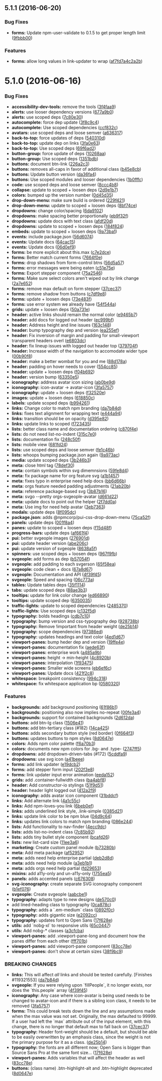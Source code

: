 <a name="5.1.1"></a>
## 5.1.1 (2016-06-20)


### Bug Fixes

* **forms:** Update npm-user-validate to 0.1.5 to get proper length limit ([9fbbb00](https://github.com/pivotal-cf/pivotal-ui/commit/9fbbb00))

### Features

* **forms:** allow long values in link-updater to wrap ([af7fd7a4c2a2b](https://github.com/pivotal-cf/pivotal-ui/commit/af7fd7a4c2a2b))



<a name="5.1.0"></a>
# 5.1.0 (2016-06-16)


### Bug Fixes

* **accessibility-dev-tools:** remove the tools ([3f4faa9](https://github.com/pivotal-cf/pivotal-ui/commit/3f4faa9))
* **alerts:** use looser dependency versions ([677a9b0](https://github.com/pivotal-cf/pivotal-ui/commit/677a9b0))
* **alerts:** use scoped deps ([7c80e30](https://github.com/pivotal-cf/pivotal-ui/commit/7c80e30))
* **autocomplete:** force dep update ([3f8c9c4](https://github.com/pivotal-cf/pivotal-ui/commit/3f8c9c4))
* **autocomplete:** Use scoped dependencies ([ccf832c](https://github.com/pivotal-cf/pivotal-ui/commit/ccf832c))
* **avatars:** use scoped deps and loose semver ([a636317](https://github.com/pivotal-cf/pivotal-ui/commit/a636317))
* **back-to-top:** force updates of deps ([540310d](https://github.com/pivotal-cf/pivotal-ui/commit/540310d))
* **back-to-top:** update dep on links ([3fa0e63](https://github.com/pivotal-cf/pivotal-ui/commit/3fa0e63))
* **back-to-top:** Use scoped deps ([69f6ad2](https://github.com/pivotal-cf/pivotal-ui/commit/69f6ad2))
* **button-group:** force update of deps ([10268aa](https://github.com/pivotal-cf/pivotal-ui/commit/10268aa))
* **button-group:** Use scoped deps ([1351bdb](https://github.com/pivotal-cf/pivotal-ui/commit/1351bdb))
* **buttons:** document btn-link ([226a2c3](https://github.com/pivotal-cf/pivotal-ui/commit/226a2c3))
* **buttons:** removes all-caps in favor of additional class ([b45e8cb](https://github.com/pivotal-cf/pivotal-ui/commit/b45e8cb))
* **buttons:** Update button version ([da36fa4](https://github.com/pivotal-cf/pivotal-ui/commit/da36fa4))
* **buttons:** Use scoped modules and looser dependencies ([1b0fffc](https://github.com/pivotal-cf/pivotal-ui/commit/1b0fffc))
* **code:** use scoped deps and loose semver ([8ccc4b8](https://github.com/pivotal-cf/pivotal-ui/commit/8ccc4b8))
* **collapse:** update to scoped + loosen deps ([2d9e1b7](https://github.com/pivotal-cf/pivotal-ui/commit/2d9e1b7))
* **colors:** bumped up the version number ([0d45d35](https://github.com/pivotal-cf/pivotal-ui/commit/0d45d35))
* **drop-down-menu:** make sure build is ordered ([229f421](https://github.com/pivotal-cf/pivotal-ui/commit/229f421))
* **drop-down-menu:** update to scoped + loosen deps ([8bf74ce](https://github.com/pivotal-cf/pivotal-ui/commit/8bf74ce))
* **dropdowns:** change color/spacing ([6da9102](https://github.com/pivotal-cf/pivotal-ui/commit/6da9102))
* **dropdowns:** make spacing better proportionally ([eb9f32f](https://github.com/pivotal-cf/pivotal-ui/commit/eb9f32f))
* **dropdowns:** update docs with text class ([afdf20d](https://github.com/pivotal-cf/pivotal-ui/commit/afdf20d))
* **dropdowns:** update to scoped + loosen deps ([184f824](https://github.com/pivotal-cf/pivotal-ui/commit/184f824))
* **embeds:** update to scoped + loosen deps ([9a73ba1](https://github.com/pivotal-cf/pivotal-ui/commit/9a73ba1))
* **events:** include package.json ([56d6074](https://github.com/pivotal-cf/pivotal-ui/commit/56d6074))
* **events:** Update docs ([64cac15](https://github.com/pivotal-cf/pivotal-ui/commit/64cac15))
* **events:** Update docs ([06d0ef9](https://github.com/pivotal-cf/pivotal-ui/commit/06d0ef9))
* **forms:** be more explicit about this.max ([c7e2dce](https://github.com/pivotal-cf/pivotal-ui/commit/c7e2dce))
* **forms:** Better match current forms ([7664f0e](https://github.com/pivotal-cf/pivotal-ui/commit/7664f0e))
* **forms:** drop shadows from form-control btns ([56d5a57](https://github.com/pivotal-cf/pivotal-ui/commit/56d5a57))
* **forms:** error messages were being eaten ([c51e75e](https://github.com/pivotal-cf/pivotal-ui/commit/c51e75e))
* **forms:** Export stepper component ([75a2546](https://github.com/pivotal-cf/pivotal-ui/commit/75a2546))
* **forms:** Make sure select colors aren&#x27;t wiped out by link change ([2a7e652](https://github.com/pivotal-cf/pivotal-ui/commit/2a7e652))
* **forms:** remove max default on form stepper ([37cec37](https://github.com/pivotal-cf/pivotal-ui/commit/37cec37))
* **forms:** remove shadow from buttons ([c7df9e8](https://github.com/pivotal-cf/pivotal-ui/commit/c7df9e8))
* **forms:** update + loosen deps ([73e483f](https://github.com/pivotal-cf/pivotal-ui/commit/73e483f))
* **forms:** use error system we already have ([54f544a](https://github.com/pivotal-cf/pivotal-ui/commit/54f544a))
* **grids:** update + loosen deps ([50a731e](https://github.com/pivotal-cf/pivotal-ui/commit/50a731e))
* **header:** active links should remain the normal color ([e9465b7](https://github.com/pivotal-cf/pivotal-ui/commit/e9465b7))
* **header:** add docs for logged out header ([ec999bf](https://github.com/pivotal-cf/pivotal-ui/commit/ec999bf))
* **header:** Address height and line issues ([163c148](https://github.com/pivotal-cf/pivotal-ui/commit/163c148))
* **header:** bump typography dep and version ([ea255ef](https://github.com/pivotal-cf/pivotal-ui/commit/ea255ef))
* **header:** Fix inversion of margin and padding for small-viewport transparent headers overl ([e6803dc](https://github.com/pivotal-cf/pivotal-ui/commit/e6803dc))
* **header:** fix lineup issues with logged out header top ([379704f](https://github.com/pivotal-cf/pivotal-ui/commit/379704f))
* **header:** Increase width of the navigation to accomodate wider type ([00b90f8](https://github.com/pivotal-cf/pivotal-ui/commit/00b90f8))
* **header:** make a better wombat for you and me ([88d178a](https://github.com/pivotal-cf/pivotal-ui/commit/88d178a))
* **header:** padding on hover needs to cover ([554cc85](https://github.com/pivotal-cf/pivotal-ui/commit/554cc85))
* **header:** update + loosen deps ([f04b692](https://github.com/pivotal-cf/pivotal-ui/commit/f04b692))
* **header:** version bump ([63350e5](https://github.com/pivotal-cf/pivotal-ui/commit/63350e5))
* **iconography:** address avatar icon sizing ([ab0be9d](https://github.com/pivotal-cf/pivotal-ui/commit/ab0be9d))
* **iconography:** icon-avatar -&gt; avatar-icon ([3fa5757](https://github.com/pivotal-cf/pivotal-ui/commit/3fa5757))
* **iconography:** update + loosen deps ([f32520e](https://github.com/pivotal-cf/pivotal-ui/commit/f32520e))
* **images:** update + loosen deps ([618850c](https://github.com/pivotal-cf/pivotal-ui/commit/618850c))
* **labels:** update scoped deps ([b994261](https://github.com/pivotal-cf/pivotal-ui/commit/b994261))
* **links:** Change color to match npm branding ([da7b84d](https://github.com/pivotal-cf/pivotal-ui/commit/da7b84d))
* **links:** fixes text alignment for wrapping text ([e444a94](https://github.com/pivotal-cf/pivotal-ui/commit/e444a94))
* **links:** transition should be on opacity ([d395e82](https://github.com/pivotal-cf/pivotal-ui/commit/d395e82))
* **links:** update links to scoped ([f723435](https://github.com/pivotal-cf/pivotal-ui/commit/f723435))
* **lists:** better class name and documentation ordering ([c870f4e](https://github.com/pivotal-cf/pivotal-ui/commit/c870f4e))
* **lists:** do not need list-no-indent ([315c7e0](https://github.com/pivotal-cf/pivotal-ui/commit/315c7e0))
* **lists:** documentation fix ([248c50f](https://github.com/pivotal-cf/pivotal-ui/commit/248c50f))
* **lists:** mobile view ([681fd24](https://github.com/pivotal-cf/pivotal-ui/commit/681fd24))
* **lists:** use scoped deps and loose semver ([fe1c46b](https://github.com/pivotal-cf/pivotal-ui/commit/fe1c46b))
* **lists:** whoops bumping package.json again ([9a973ac](https://github.com/pivotal-cf/pivotal-ui/commit/9a973ac))
* **media:** update scoped deps ([3b246b3](https://github.com/pivotal-cf/pivotal-ui/commit/3b246b3))
* **meta:** close html tag ([78def30](https://github.com/pivotal-cf/pivotal-ui/commit/78def30))
* **meta:** contain symbols within svg dimemnsions ([59fe8d4](https://github.com/pivotal-cf/pivotal-ui/commit/59fe8d4))
* **meta:** fix package name for org feature svg ([a1b1457](https://github.com/pivotal-cf/pivotal-ui/commit/a1b1457))
* **meta:** fixes typo in enterprise need help docs ([bb6d66b](https://github.com/pivotal-cf/pivotal-ui/commit/bb6d66b))
* **meta:** orgs feature needed padding adjustments ([21ab20b](https://github.com/pivotal-cf/pivotal-ui/commit/21ab20b))
* **meta:** reference package-based svg ([3b87b16](https://github.com/pivotal-cf/pivotal-ui/commit/3b87b16))
* **meta:** svgo --pretty orgs-svgeople-avatar ([d661d22](https://github.com/pivotal-cf/pivotal-ui/commit/d661d22))
* **meta:** update docs to point out the helper ([2f7dd0a](https://github.com/pivotal-cf/pivotal-ui/commit/2f7dd0a))
* **meta:** Use img for need help avatar ([3eb7363](https://github.com/pivotal-cf/pivotal-ui/commit/3eb7363))
* **modals:** update deps ([8f095dc](https://github.com/pivotal-cf/pivotal-ui/commit/8f095dc))
* **package.json:** adds @npmcorp/pui-css-drop-down-menu ([75ca52f](https://github.com/pivotal-cf/pivotal-ui/commit/75ca52f))
* **panels:** update deps ([001f8a4](https://github.com/pivotal-cf/pivotal-ui/commit/001f8a4))
* **panes:** update to scoped + loosen deps ([f15d48f](https://github.com/pivotal-cf/pivotal-ui/commit/f15d48f))
* **progress-bars:** update deps ([af661f4](https://github.com/pivotal-cf/pivotal-ui/commit/af661f4))
* **pui:** better svgeople images ([276901d](https://github.com/pivotal-cf/pivotal-ui/commit/276901d))
* **pui:** update header version ([abe206c](https://github.com/pivotal-cf/pivotal-ui/commit/abe206c))
* **pui:** update version of svgeople ([8638a5f](https://github.com/pivotal-cf/pivotal-ui/commit/8638a5f))
* **spinners:** use scoped deps + loosen deps ([967f9fb](https://github.com/pivotal-cf/pivotal-ui/commit/967f9fb))
* **svgeople:** add forms as dep ([b57054f](https://github.com/pivotal-cf/pivotal-ui/commit/b57054f))
* **svgeople:** add padding to each svgerson ([65f58ea](https://github.com/pivotal-cf/pivotal-ui/commit/65f58ea))
* **svgeople:** code clean + docs ([67a8d67](https://github.com/pivotal-cf/pivotal-ui/commit/67a8d67))
* **svgeople:** Documentation and API ([4f39f45](https://github.com/pivotal-cf/pivotal-ui/commit/4f39f45))
* **svgeople:** Speed and spacing ([06c773a](https://github.com/pivotal-cf/pivotal-ui/commit/06c773a))
* **tables:** Update tables deps ([35f1114](https://github.com/pivotal-cf/pivotal-ui/commit/35f1114))
* **tabs:** update scoped deps ([88ae3b3](https://github.com/pivotal-cf/pivotal-ui/commit/88ae3b3))
* **tooltips:** update for link color change ([ed66890](https://github.com/pivotal-cf/pivotal-ui/commit/ed66890))
* **tooltips:** update scoped dep ([6350035](https://github.com/pivotal-cf/pivotal-ui/commit/6350035))
* **traffic-lights:** update to scoped dependencies ([2485370](https://github.com/pivotal-cf/pivotal-ui/commit/2485370))
* **traffic-lights:** Use scoped deps ([c132f5d](https://github.com/pivotal-cf/pivotal-ui/commit/c132f5d))
* **typography:** bolds headings ([cdb7c10](https://github.com/pivotal-cf/pivotal-ui/commit/cdb7c10))
* **typography:** bump version and css-typography dep ([928738b](https://github.com/pivotal-cf/pivotal-ui/commit/928738b))
* **typography:** Remove !important from header weight ([de25b14](https://github.com/pivotal-cf/pivotal-ui/commit/de25b14))
* **typography:** scope dependencies ([97386ed](https://github.com/pivotal-cf/pivotal-ui/commit/97386ed))
* **typography:** updates headings and text color ([4ed1d67](https://github.com/pivotal-cf/pivotal-ui/commit/4ed1d67))
* **viewport-panes:** bump heder dep and version ([19ffe4e](https://github.com/pivotal-cf/pivotal-ui/commit/19ffe4e))
* **viewport-panes:** documentation fix ([aede63f](https://github.com/pivotal-cf/pivotal-ui/commit/aede63f))
* **viewport-panes:** enterprise work ([a485a9b](https://github.com/pivotal-cf/pivotal-ui/commit/a485a9b))
* **viewport-panes:** height -&gt; min-height ([4c8920b](https://github.com/pivotal-cf/pivotal-ui/commit/4c8920b))
* **viewport-panes:** interpolation ([1f93475](https://github.com/pivotal-cf/pivotal-ui/commit/1f93475))
* **viewport-panes:** Smaller wide screens ([eb6ef6c](https://github.com/pivotal-cf/pivotal-ui/commit/eb6ef6c))
* **viewport-panes:** Update docs ([421f2c8](https://github.com/pivotal-cf/pivotal-ui/commit/421f2c8))
* **whitespace:** breakpoint consistency ([994c318](https://github.com/pivotal-cf/pivotal-ui/commit/994c318))
* **whitespace:** fix whitespace application bp ([0580320](https://github.com/pivotal-cf/pivotal-ui/commit/0580320))

### Features

* **backgrounds:** add background positioning ([61f86b1](https://github.com/pivotal-cf/pivotal-ui/commit/61f86b1))
* **backgrounds:** positioning also now implies no-repeat ([00fe3a4](https://github.com/pivotal-cf/pivotal-ui/commit/00fe3a4))
* **backgrounds:** support for contained backgrounds ([2d612da](https://github.com/pivotal-cf/pivotal-ui/commit/2d612da))
* **buttons:** add btn-lg class ([1506e41](https://github.com/pivotal-cf/pivotal-ui/commit/1506e41))
* **buttons:** add btn-tertiary class (#182) ([14ca425](https://github.com/pivotal-cf/pivotal-ui/commit/14ca425))
* **buttons:** adds secondary button style (red border) ([0f664f3](https://github.com/pivotal-cf/pivotal-ui/commit/0f664f3))
* **buttons:** updates buttons to npm styles ([8d0647e](https://github.com/pivotal-cf/pivotal-ui/commit/8d0647e))
* **colors:** Adds npm color palette ([f6a70b3](https://github.com/pivotal-cf/pivotal-ui/commit/f6a70b3))
* **colors:** documents new npm colors for .bg- and .type- ([2747ff5](https://github.com/pivotal-cf/pivotal-ui/commit/2747ff5))
* **dropdowns:** add dropdown-driven-tabs (#172) ([5cddfa9](https://github.com/pivotal-cf/pivotal-ui/commit/5cddfa9))
* **dropdowns:** use svg icon ([a41beee](https://github.com/pivotal-cf/pivotal-ui/commit/a41beee))
* **forms:** add link updater ([e19dcb2](https://github.com/pivotal-cf/pivotal-ui/commit/e19dcb2))
* **forms:** add stepper form input ([202f3e8](https://github.com/pivotal-cf/pivotal-ui/commit/202f3e8))
* **forms:** link updater input error animation ([eeda152](https://github.com/pivotal-cf/pivotal-ui/commit/eeda152))
* **grids:** add .container-fullwidth class ([ba4abf8](https://github.com/pivotal-cf/pivotal-ui/commit/ba4abf8))
* **header:** Add constructor-io stylings ([51f9d51](https://github.com/pivotal-cf/pivotal-ui/commit/51f9d51))
* **header:** header light logged out ([412a2f9](https://github.com/pivotal-cf/pivotal-ui/commit/412a2f9))
* **iconography:** adds avatar icon component ([31bddcf](https://github.com/pivotal-cf/pivotal-ui/commit/31bddcf))
* **links:** Add alternate link ([4a1c55c](https://github.com/pivotal-cf/pivotal-ui/commit/4a1c55c))
* **links:** Add npm-loves-you link ([6beb0ef](https://github.com/pivotal-cf/pivotal-ui/commit/6beb0ef))
* **links:** adds underlined link style, .link-simple ([0385d21](https://github.com/pivotal-cf/pivotal-ui/commit/0385d21))
* **links:** update link color to be npm blue ([04d9c64](https://github.com/pivotal-cf/pivotal-ui/commit/04d9c64))
* **links:** updates link colors to match npm branding ([086e244](https://github.com/pivotal-cf/pivotal-ui/commit/086e244))
* **lists:** Add functionality to nav-finder ([4ecc9dc](https://github.com/pivotal-cf/pivotal-ui/commit/4ecc9dc))
* **lists:** adds list-no-indent class ([7c85b92](https://github.com/pivotal-cf/pivotal-ui/commit/7c85b92))
* **lists:** adds tiny bullet style component ([bcafd26](https://github.com/pivotal-cf/pivotal-ui/commit/bcafd26))
* **lists:** new list-card size ([11ee3a6](https://github.com/pivotal-cf/pivotal-ui/commit/11ee3a6))
* **marketing:** Create custom panel module ([b73280b](https://github.com/pivotal-cf/pivotal-ui/commit/b73280b))
* **meta:** Add meta package ([af52952](https://github.com/pivotal-cf/pivotal-ui/commit/af52952))
* **meta:** adds need help enterprise partial ([deb2d8d](https://github.com/pivotal-cf/pivotal-ui/commit/deb2d8d))
* **meta:** adds need help module ([a3eb1b1](https://github.com/pivotal-cf/pivotal-ui/commit/a3eb1b1))
* **meta:** adds orgs need help partial ([fd29653](https://github.com/pivotal-cf/pivotal-ui/commit/fd29653))
* **mixins:** add a11y-only and un-a11y-only ([1755ea5](https://github.com/pivotal-cf/pivotal-ui/commit/1755ea5))
* **panels:** adds accented panels ([c676308](https://github.com/pivotal-cf/pivotal-ui/commit/c676308))
* **svg-iconography:** create separate SVG iconography component ([b1ef076](https://github.com/pivotal-cf/pivotal-ui/commit/b1ef076))
* **svgeople:** Create svgeople ([aabcbe1](https://github.com/pivotal-cf/pivotal-ui/commit/aabcbe1))
* **typography:** adapts type to new designs ([de570c0](https://github.com/pivotal-cf/pivotal-ui/commit/de570c0))
* add lined-heading class to typography ([0ca878c](https://github.com/pivotal-cf/pivotal-ui/commit/0ca878c))
* **typography:** adds a &#x60;.em-medium&#x60; class ([0892f0c](https://github.com/pivotal-cf/pivotal-ui/commit/0892f0c))
* **typography:** adds gigantic size ([e2092cc](https://github.com/pivotal-cf/pivotal-ui/commit/e2092cc))
* **typography:** updates font to Open Sans ([17f628e](https://github.com/pivotal-cf/pivotal-ui/commit/17f628e))
* **utils:** add &#x60;nobg-xl&#x60; to responsive utils ([65c0447](https://github.com/pivotal-cf/pivotal-ui/commit/65c0447))
* **utils:** Add nobg-* classes ([a3cfcba](https://github.com/pivotal-cf/pivotal-ui/commit/a3cfcba))
* **viewport-panes:** add .viewport-pane-long and document how the panes differ from each other ([fff701b](https://github.com/pivotal-cf/pivotal-ui/commit/fff701b))
* **viewport-panes:** add viewport-pane component ([83cc78e](https://github.com/pivotal-cf/pivotal-ui/commit/83cc78e))
* **viewport-panes:** don&#x27;t show at certain sizes ([38f9bc9](https://github.com/pivotal-cf/pivotal-ui/commit/38f9bc9))


### BREAKING CHANGES

* **links:** This will affect _all_ links and should be tested
carefully.
[Finishes #119321553] ([da7b84d](https://github.com/pivotal-cf/pivotal-ui/commits/da7b84d))
* **svgeople:** If you were relying upon &#x60;fillPeople&#x60;, it no longer
exists, nor does the &#x60;this.people&#x60; array ([4f39f45](https://github.com/pivotal-cf/pivotal-ui/commits/4f39f45))
* **iconography:** Any case where icon-avatar is being used needs to be
changed to avatar-icon and if there is a sibling icon class, it needs to
be removed ([3fa5757](https://github.com/pivotal-cf/pivotal-ui/commits/3fa5757))
* **forms:** This could break tests down the line and any
assumptions made when the max value was not set. Originally, the max
defaulted to 99999. If a user had left the &#x60;max&#x60; attribute out of the
input element, with this change, there is no longer that default max to
fall back on ([37cec37](https://github.com/pivotal-cf/pivotal-ui/commits/37cec37))
* **typography:** Header font-weight should be a default, but should be
able to be easily overwritten by an emphasis class, since the weight is
not the primary purpose for it as a class. ([de25b14](https://github.com/pivotal-cf/pivotal-ui/commits/de25b14))
* **typography:** the fonts are all different now; Open Sans is bigger than Source Sans Pro at the same font size... ([17f628e](https://github.com/pivotal-cf/pivotal-ui/commits/17f628e))
* **viewport-panes:** Adds variables that will affect the header as well ([83cc78e](https://github.com/pivotal-cf/pivotal-ui/commits/83cc78e))
* **buttons:** (class name) .btn-highlight-alt and .btn-highlight deprecated ([8d0647e](https://github.com/pivotal-cf/pivotal-ui/commits/8d0647e))


